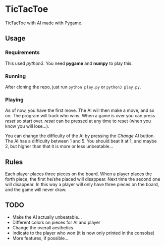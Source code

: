 # TicTacToe
TicTacToe with AI made with Pygame. 

## Usage
### Requirements 
This used *python3*. You need **pygame** and **numpy** to play this.

### Running
After cloning the repo, just run `python play.py` or `python3 play.py`.

### Playing
As of now, you have the first move. The AI will then make a move, and so on. The program will track who wins. When a game is over you can press *reset* so start over. *reset* can be pressed at any time to reset (when you know you will lose...).

You can change the difficulty of the AI by pressing the *Change AI* button. The AI has a difficulty between 1 and 5. You should beat it at 1, and maybe 2, but higher than that it is more or less unbeatable...


## Rules
Each player places three pieces on the board. When a player places the forth piece, the first he/she placed will disappear. Next time the second one will disappear. In this way a player will only have three pieces on the board, and the game will never draw.


## TODO

- Make the AI actually unbeatable...
- Different colors on pieces for AI and player
- Change the overall aesthetics
- Indicate to the player who won (it is now only printed in the consolse)
- More features, if possible...
